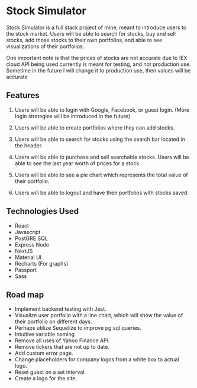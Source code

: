 # Stock Simulator

Stock Simulator is a full stack project of mine, meant to introduce users to the stock market.
Users will be able to search for stocks, buy and sell stocks, add those stocks to their own portfolios, and able to see visualizations of their portfolios.

One important note is that the prices of stocks are not accurate due to IEX cloud API being used currently
is meant for testing, and not production use. Sometime in the future I will change it to production use, then values will be accurate 

## Features

1. Users will be able to login with Google, Facebook, or guest login. (More login strategies will be introduced in the future)

2. Users will be able to create portfolios where they can add stocks. 

3. Users will be able to search for stocks using the search bar located in the header.

4. Users will be able to purchase and sell searchable stocks. Users will be able to see the last year worth of prices for a stock.

5. Users will be able to see a pie chart which represents the total value of their portfolio.

6. Users will be able to logout and have their portfolios with stocks saved. 

## Technologies Used

- React
- Javascript
- PostGRE SQL
- Express Node
- NextJS
- Material UI
- Recharts (For graphs)
- Passport
- Sass

## Road map

 - Implement backend testing with Jest. 
 - Visualize user portfolio with a line chart, which will show the value of their portfolio on different days. 
 - Perhaps utilize Sequelize to improve pg sql queries. 
 - Intuitive variable naming
 - Remove all uses of Yahoo Finance API. 
 - Remove tickers that are not up to date.
 - Add custom error page.
 - Change placeholders for company logos from a white box to actual logo. 
 - Reset guest on a set interval.
 - Create a logo for the site.